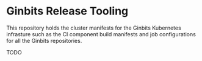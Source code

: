 # Ginbits Release Tooling

This repository holds the cluster manifests for the Ginbits Kubernetes
infrasture such as the CI component build manifests and job configurations
for all the Ginbits repositories.

TODO
